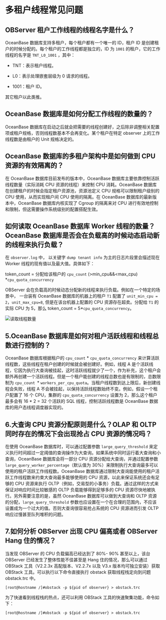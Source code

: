 多租户线程常见问题 
==============================



OBServer 租户工作线程的线程名字是什么？ 
---------------------------------------------

OceanBase 数据库支持多租户，每个租户都有一个唯一的 ID，租户 ID 是创建租户的时候分配的。每个租户的工作线程都是独立的，ID 为 `1001` 的租户，它的工作线程的名字是 `TNT_L0_1001` ，其中：

* TNT：表示租户线程。

  

* L0：表示处理嵌套层级为 0 请求的线程。

  

* 1001：租户 ID。

  




其它租户以此类推。

OceanBase 数据库是如何分配工作线程的数量的？ 
------------------------------------------------

OceanBase 数据库在启动之后就会把需要的线程创建好，之后除非调整相关配置项或租户规格，否则线程数基本不会再变化。某个租户在特定 observer 上的工作线程数是由租户的 Unit 规格决定的。

OceanBase 数据库的多租户架构中是如何做到 CPU 资源的有效隔离的？ 
------------------------------------------------------------

在 OceanBase 数据库目前发布的版本中，OceanBase 数据库主要依靠控制活跃线程数量（实际消耗 CPU 资源的线程）来控制 CPU 消耗。OceanBase 数据库在创建租户的时候会指定租户资源池，资源池定义 CPU 规格可以限制租户级别的 CPU 使用，从而实现租户间 CPU 使用的隔离。在 OceanBase 数据库的最新版本中，OceanBase 数据库内核实现了 Cgroup 的隔离来对 CPU 进行有效地控制和限制，但这需要操作系统级别的配置搭配生效。

如何读取 OceanBase 数据库 Worker 线程的数量？OceanBase 数据库是否会在负载高的时候动态启动新的线程来执行负载？ 
------------------------------------------------------------------------------------------

在 `observer.log` 中， 以关键字 `dump tenant info` 为主的日志片段里会描述现在 Worker 线程的现有值以及最大值。具体如下：

token_count = 分配给该租户的 `cpu_count` (\>min_cpu\&\&\<max_cpu) \*`cpu_quota_concurrency`

OBServer 会在负载高的时候动态分配新的线程来执行负载。例如在一个特定的场景中， 一台装有 OceanBase 数据库的机器上的租户 `T1` 配置了 `unit_min_cpu = 2`，`unit_max_cpu=8`, 但是在该台机器上配置的 CPU 资源存在超卖。分配给 `T1` 的实际 CPU 为 5，那么 token_count = 5\*`cpu_quota_concurrency`。

![读取线程数量](https://help-static-aliyun-doc.aliyuncs.com/assets/img/zh-CN/9925779261/p311066.png)

5.OceanBase 数据库是如何对租户活跃线程和线程总数进行控制的？ 
---------------------------------------------------------

OceanBase 数据库根据租户的 `cpu_count` \* `cpu_quota_concurrency` 来计算活跃线程数，这些线程在租户创建的时候就会被创建好。例如，线程 A 是个活跃线程，它因为执行大查询被挂起，这时活跃线程就少了一个，作为补充，这个租户会额外再创建一个活跃线程。但是一个租户能创建的线程总数也是有限制的，总数限制为 `cpu_count `\* `workers_per_cpu_quota`。当租户线程数到达上限后，新创建线程会失败，线程 A 不会被挂起，以保持活跃线程数始终不变。例如，假设一个租户配置了 16 个 CPU，集群的 `cpu_quota_concurrency` 设置为 2，那么这个租户最多会有 16 \* 2 = 32 个活跃的 SQL 线程，控制活跃线程数是 OceanBase 数据库的用户态线程调度器实现的。

6.大查询 CPU 资源分配原则是什么？OLAP 和 OLTP 同时存在的情况下会出现抢占 CPU 资源的情况吗？ 
------------------------------------------------------------------------------

在使用 OceanBase 数据库时，可以通过配置参数 `large_query_threshold` 来定义执行时间超过一定阈值的查询操作为大查询。如果系统中同时运行着大查询和小查询，OceanBase 数据库会将一部分 CPU 资源分配给大查询，并通过配置参数 `large_query_worker_percentage`（默认值为 30%）来限制执行大查询最多可以使用的租户活跃工作线程数。OceanBase 数据库通过限制大查询能使用的租户活跃工作线程数来约束大查询最多能够使用的 CPU 资源，以此来保证系统还会有足够的 CPU 资源来执行 OLTP（例如，交易型的小事务）负载。通过这样的方式来保证对响应时间比较敏感的 OLTP 负载能够得到足够多的 CPU 资源尽快地被执行。另外需要注意的是，虽然 OceanBase 数据库可以做到大查询和 OLTP 资源的分配，`large_query_threshold` 参数也应设置在一个在合理的范围内，不应该设置成为一个过大的值。否则大查询很容易抢占系统的 CPU 资源进而引发 OLTP 响应过慢甚至队列堆积的问题。

7.如何分析 OBServer 出现 CPU 偏高或者 OBServer Hang 住的情况？ 
--------------------------------------------------------------------

当发现 OBServer 的 CPU 负载偏高已经达到了 80%- 90% 甚至以上，该台 OBServer 已经发生了整体性能不佳甚至是 Hang 住的情况，那么可以通过 OBStack 工具（V2.2.3x 高配版本、V2.2.7x 以及 V3.x 版本均可独立安装）获取 OBStack 工具。可以执行以下命令直接执行 obstack 获取线程栈定向到问题 obstack.trc 中。

```shell
[root@hostname /]#obstack -p ${pid of observer} > obstack.trc
```



为了快速看到线程栈的热点，还可以利用 OBStack 工具的快速聚集功能，命令如下：

```shell
[root@hostname /]#obstack -p ${pid of observer} > obstack.trc
```


